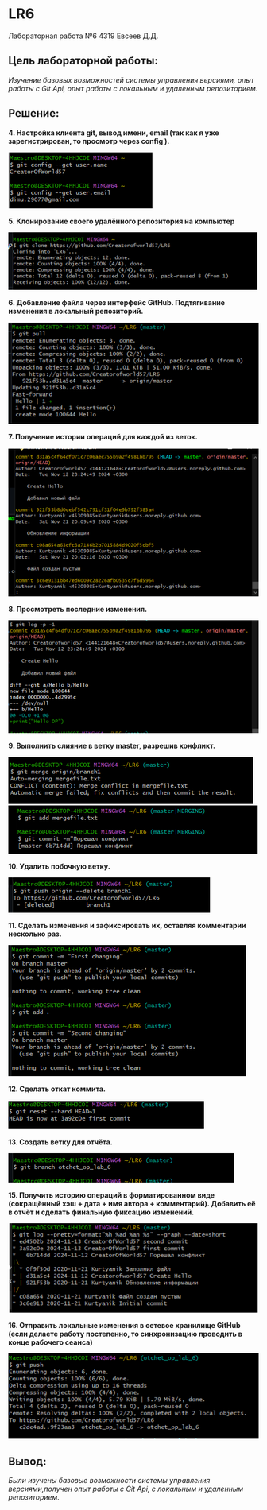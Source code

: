 # LR6
Лабораторная работа №6
4319 Евсеев Д.Д.
## **Цель лабораторной работы:**
*Изучение базовых возможностей системы управления версиями, опыт работы с Git Api, опыт работы с локальным и удаленным репозиторием.*

## **Решение:**

**4. Настройка клиента git, вывод имени, email (так как я уже зарегистрирован, то просмотр через config ).**

![image1](https://github.com/Creatorofworld57/LR6/blob/otchet_op_lab_6/Images/image1.png?raw=true)

**5. Клонирование своего удалённого репозитория на компьютер**

![image2](https://github.com/Creatorofworld57/LR6/blob/otchet_op_lab_6/Images/image2.png?raw=true)

**6. Добавление файла через интерфейс GitHub. Подтягивание изменения в локальный репозиторий.**

![image3](https://github.com/Creatorofworld57/LR6/blob/otchet_op_lab_6/Images/image3.png?raw=true)

**7. Получение истории операций для каждой из веток.**

![image4](https://github.com/Creatorofworld57/LR6/blob/otchet_op_lab_6/Images/image4.png?raw=true)

**8. Просмотреть последние изменения.**

![image5](https://github.com/Creatorofworld57/LR6/blob/otchet_op_lab_6/Images/image5.png?raw=true)

**9. Выполнить слияние в ветку master, разрешив конфликт.**

![image6](https://github.com/Creatorofworld57/LR6/blob/otchet_op_lab_6/Images/image6.png?raw=true)
![image7](https://github.com/Creatorofworld57/LR6/blob/otchet_op_lab_6/Images/image7.png?raw=true)

**10. Удалить побочную ветку.**

![image8](https://github.com/Creatorofworld57/LR6/blob/otchet_op_lab_6/Images/image8.png?raw=true)

**11. Сделать изменения и зафиксировать их, оставляя комментарии несколько раз.**

![image17](https://github.com/Creatorofworld57/LR6/blob/otchet_op_lab_6/Images/image9.png?raw=true)

**12. Сделать откат коммита.**

![image16](https://github.com/Creatorofworld57/LR6/blob/otchet_op_lab_6/Images/image16.png?raw=true)

**13. Создать ветку для отчёта.**

![image10](https://github.com/Creatorofworld57/LR6/blob/otchet_op_lab_6/Images/imahe10.png?raw=true)

**15. Получить историю операций в форматированном виде (сокращённый
хэш + дата + имя автора + комментарий). Добавить её в отчёт и сделать
финальную фиксацию изменений.**

![image15](https://github.com/Creatorofworld57/LR6/blob/otchet_op_lab_6/Images/image15.png?raw=true)

**16. Отправить локальные изменения в сетевое хранилище GitHub (если
делаете работу постепенно, то синхронизацию проводить в конце рабочего
сеанса)** 

![image14](https://github.com/Creatorofworld57/LR6/blob/otchet_op_lab_6/Images/image14.png?raw=true)

## **Вывод:**
*Были изучены базовые возможности системы управления версиями,получен опыт работы с Git Api, с локальным и удаленным репозиторием.*